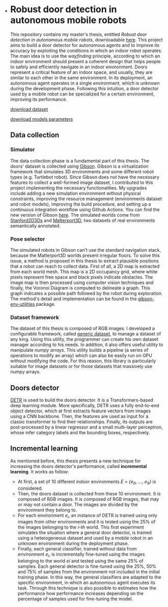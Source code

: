 * # Robust door detection in autonomous mobile robots

  This repository contains my master's thesis, entitled *Robust door detection in autonomous mobile robots*, downloadable [here](https://drive.google.com/file/d/1xI0iMlpUpPJBaG8Ywakc6d2vFn9dc9Ux/view?usp=sharing). This project aims to build a door detector for autonomous agents and to improve its accuracy by exploiting the conditions in which an indoor robot operates. The main idea is to use the *wayfinding* principle, according to which an indoor environment should present a coherent design that helps people to safely and efficiently navigate in an indoor environment. Doors represent a critical feature of an indoor space, and usually, they are similar to each other in the same environment. In its deployment, an autonomous agent operates in a single environment, which is unknown during the development phase. Following this intuition, a door detector used by a mobile robot can be specialized for a certain environment, improving its performance. 

  [download dataset](https://drive.google.com/file/d/1BqjBpobjKTomFjDkzhWjmCryAXOEluO2/view?usp=sharing)

  [download models parameters](https://unimi2013-my.sharepoint.com/:f:/g/personal/michele_antonazzi_unimi_it/Er7n154eKXtHqESgk2MahoQBa_t7hka5grS7N4ELkamqvg?e=e7SmXl)

  ## Data collection

  ### Simulator

  The data collection phase is a fundamental part of this thesis. The doors' dataset is collected using [Gibson](http://gibsonenv.stanford.edu/). Gibson is a virtualization framework that simulates 3D environments and some different robot types (e.g. Turtlebot robot). Since Gibson does not have the necessary features to collect a well-formed image dataset, I contributed to this project implementing the necessary functionalities. My upgrades include adding a new simulation environment without physical constraints, improving the resource management (environments dataset and robot models), improving the build procedure, and setting up a continuous integration workflow using Github Actions. You can find the new version of Gibson [here](https://github.com/micheleantonazzi/GibsonEnv). The simulated worlds come from [Stanford2D3Ds](https://github.com/alexsax/2D-3D-Semantics) and [Matterport3D](https://niessner.github.io/Matterport/), two datasets of real environments semantically annotated.

  ### Pose selector

  The simulated robots in Gibson can't use the standard navigation stack, because the Matterport3D worlds present irregular floors. To solve this issue, a method is proposed in this thesis to extract plausible positions that a robot can reach to collect data. First of all, a 2D map is extracted from each world mesh. This map is a 2D occupancy grid, where white pixels represent free space and black pixels indicate obstacles. The image map is then processed using computer vision techniques and finally, the Voronoi Diagram is computed to delineate a graph. This graph indicates a possible path followed by the robot during exploration. The method's detail and implementation can be found in the [gibson-env-utilities](https://github.com/micheleantonazzi/gibson-env-utilities) package.

  ### Dataset framework

  The dataset of this thesis is composed of RGB images. I developed a configurable framework, called [generic dataset](https://github.com/micheleantonazzi/generic-dataset), to manage a dataset of any king. Using this utility, the programmer can create his own dataset manager according to his needs. In addition, it also offers useful utility to manipulate *numpy arrays*. This utility builds a pipeline (a series of operations to modify an array) which can also be easily run on GPU without modifying the code. For this reason, this library is particularly suitable for image datasets or for those datasets that massively use numpy arrays.

  ## Doors detector

  [DETR](https://arxiv.org/abs/2005.12872) is used to build the doors detector. It is a Transformers-based deep learning module. More specifically, DETR uses a fully end-to-end object detector, which at first extracts feature vectors from images using a CNN backbone. Then, the features are used as input for a classic transformer to find their relationships. Finally, its outputs are post-processed by a linear regressor and a small multi-layer perceptron, whose infer category labels and the bounding boxes, respectively. 

  ## Incremental learning

  As mentioned before, this thesis presents a new technique for increasing the doors detector's performance, called **incremental learning**. It works as follow:

  - At first, a set of 10 different indoor environments *E = {e<sub>0</sub>, ..., e<sub>9</sub>}* is considered.
  - Then, the doors dataset is collected from these 10 environment. It is composed of RGB images. It is composed of RGB images, that may or may not contain a door. The images are divided by the environment they belong to. 
  - For each environment *e<sub>i</sub>*, an instance of DETR is trained using only images from other environments and it is tested using the 25% of the images belonging to the *i-th* world. This first experiment simulates the situation where a general door detector, is trained using a heterogeneous dataset and used by a mobile robot in an unknown environment during the deployment phase.
  - Finally, each general classifier, trained without data from environment *e<sub>i</sub>*, is incrementally fine-tuned using the images belonging to the world *ei* and tested using the same 25% of samples. Each general detector is fine-tuned using the 25%, 50% and 75% of samples from the environment not included in the initial training phase. In this way, the general classifiers are adapted to the specific environment, in which an autonomous agent executes its task. Through this technique is also possible to estimates how the performance how performance increases depending on the percentage of samples used for fine-tuning the model.
